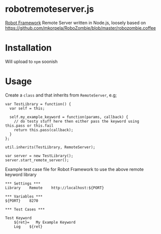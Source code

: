 robotremoteserver.js
====================

[Robot Framework](http://robotframework.googlecode.com/hg/) Remote Server written in Node.js, loosely based on https://github.com/mkorpela/RoboZombie/blob/master/robozombie.coffee

Installation
============

Will upload to `npm` soonish

Usage
=====

Create a `class` and that inherits from `RemoteServer`, e.g;

```nodejs
var TestLibrary = function() {
  var self = this;

  self.my_example_keyword = function(params, callback) {
    // do testy stuff here then either pass the keyword using this.pass or this.fail
    return this.pass(callback);
  }
};

util.inherits(TestLibrary, RemoteServer);

var server = new TestLibrary();
server.start_remote_server();
```

Example test case file for Robot Framework to use the above remote keyword library

```text
*** Settings ***
Library    Remote    http://localhost:${PORT}

*** Variables ***
${PORT}    8270

*** Test Cases ***

Test Keyword
    ${ret}=   My Example Keyword
    Log    ${ret}
```
